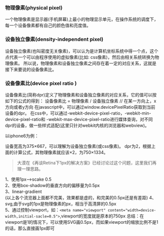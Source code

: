 ### 物理像素(physical pixel)
一个物理像素是显示器(手机屏幕)上最小的物理显示单元，在操作系统的调度下，每一个设备像素都有自己的颜色值和亮度值。

### 设备独立像素(density-independent pixel)
设备独立像素(也叫密度无关像素)，可以认为是计算机坐标系统中得一个点，这个点代表一个可以由程序使用的虚拟像素(比如: css像素)，然后由相关系统转换为物理像素。
所以说，物理像素和设备独立像素之间存在着一定的对应关系，这就是接下来要说的设备像素比。

### 设备像素比(device pixel ratio )
设备像素比(简称dpr)定义了物理像素和设备独立像素的对应关系，它的值可以按如下的公式的得到：
设备像素比 = 物理像素 / 设备独立像素 // 在某一方向上，x方向或者y方向
在javascript中，可以通过window.devicePixelRatio获取到当前设备的dpr。
在css中，可以通过-webkit-device-pixel-ratio，-webkit-min-device-pixel-ratio和 -webkit-max-device-pixel-ratio进行媒体查询，对不同dpr的设备，做一些样式适配(这里只针对webkit内核的浏览器和webview)。

以iphone6为例：

设备宽高为375×667，可以理解为设备独立像素(或css像素)。
dpr为2，根据上面的计算公式，其物理像素就应该×2，为750×1334。


>大漠在《再谈Retina下1px的解决方案》已经讨论过这个问题，这里我们再理一理思路。

1、使用1px-->scake 0.5
<br>
2、使用box-shadow的垂直方向的偏移量为0.5px
<br>
3、linear-gradient
<br>
(以上各个流览器上面都不完美，效果都是虚的，和完美的0.5px还是有差距)
4、svg,由于svg的1px是物理像素的px，相当于高清屏的0.5px
<br>
5、通过控制viewport，如：`<meta name="viewport" content="width=device-width,initial-sacle=0.5">`,viewport的宽度就是原本的750px
总结：在viewport是1的情况下，可以使用SVG画0.5px，而如果viewport的缩放比例不是1的话，那么直接画1px即可